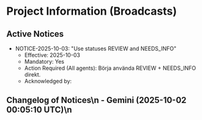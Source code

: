 # Project Information (Broadcasts)

## Active Notices

- NOTICE-2025-10-03: "Use statuses REVIEW and NEEDS_INFO"
  - Effective: 2025-10-03
  - Mandatory: Yes
  - Action Required (All agents): Börja använda REVIEW + NEEDS_INFO direkt.
  - Acknowledged by:

## Changelog of Notices\n  - Gemini (2025-10-02 00:05:10 UTC)\n

